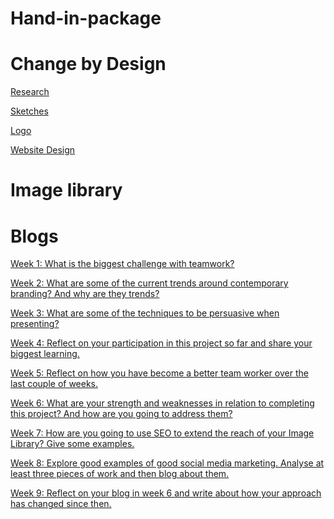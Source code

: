 # Hand-in-package

# Change by Design
[Research]()

[Sketches]()

[Logo]()

[Website Design]()

# Image library

# Blogs 
[Week 1: What is the biggest challenge with teamwork?](https://medium.com/@kaleshe/what-is-the-biggest-challenge-with-teamwork-f6b297c031fa)

[Week 2: What are some of the current trends around contemporary branding? And why are they trends?](https://medium.com/@kaleshe/what-are-some-of-the-current-trends-around-contemporary-branding-db8713b272ca)

[Week 3: What are some of the techniques to be persuasive when presenting?](https://medium.com/@kaleshe/how-to-present-like-a-boss-30bf2186652b)

[Week 4: Reflect on your participation in this project so far and share your biggest learning.](https://medium.com/@kaleshe/what-i-bring-to-the-table-c2e0e97b991a)

[Week 5: Reflect on how you have become a better team worker over the last couple of weeks.](https://medium.com/@kaleshe/how-ive-become-a-better-team-worker-14c35244dcfb)

[Week 6: What are your strength and weaknesses in relation to completing this project? And how are you going to address them?](https://medium.com/@kaleshe/strengths-and-weaknesses-in-relation-to-completing-this-project-and-addressing-them-3108d7d648c2)

[Week 7: How are you going to use SEO to extend the reach of your Image Library? Give some examples.](https://medium.com/@kaleshe/using-seo-to-extend-the-reach-of-the-image-library-82c891092726)

[Week 8: Explore good examples of good social media marketing. Analyse at least three pieces of work and then blog about them.](https://medium.com/@kaleshe/exploring-good-examples-of-good-social-media-marketing-cc8382266ae5)

[Week 9: Reflect on your blog in week 6 and write about how your approach has changed since then.](https://medium.com/@kaleshe/how-my-approach-has-changed-in-the-last-6-weeks-9f8ffbf764a3)
